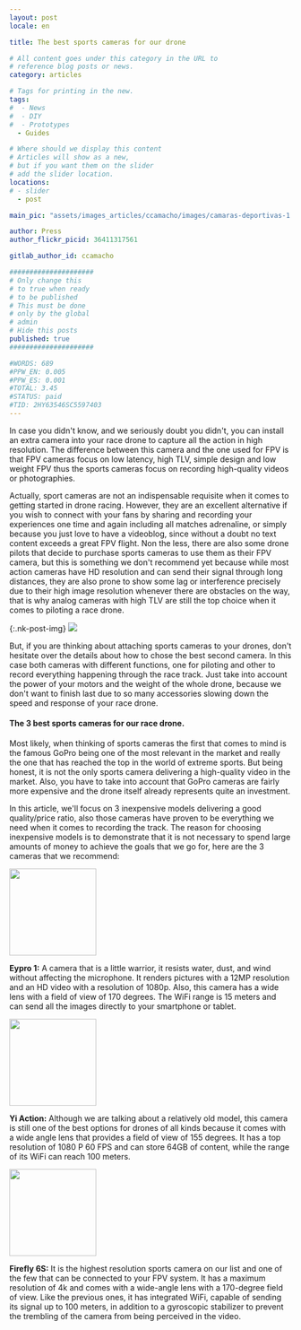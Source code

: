 ```yaml
---
layout: post
locale: en

title: The best sports cameras for our drone

# All content goes under this category in the URL to
# reference blog posts or news.
category: articles

# Tags for printing in the new.
tags:
#  - News
#  - DIY
#  - Prototypes
  - Guides

# Where should we display this content
# Articles will show as a new,
# but if you want them on the slider
# add the slider location.
locations:
# - slider
  - post

main_pic: "assets/images_articles/ccamacho/images/camaras-deportivas-1.jpg"

author: Press
author_flickr_picid: 36411317561

gitlab_author_id: ccamacho

#####################
# Only change this
# to true when ready
# to be published
# This must be done
# only by the global
# admin
# Hide this posts
published: true
#####################

#WORDS: 689
#PPW_EN: 0.005
#PPW_ES: 0.001
#TOTAL: 3.45
#STATUS: paid
#TID: 2HY63546SC5597403
---
```


In case you didn't know, and we seriously doubt you didn't, you can
install an extra camera into your race drone to capture all the action
in high resolution. The difference between this camera and the
one used for FPV is that FPV cameras focus on low latency, high
TLV, simple design and low weight FPV thus the sports cameras focus
on recording high-quality videos or photographies.

Actually, sport cameras are not an indispensable requisite when it
comes to getting started in drone racing. However, they are an
excellent alternative if you wish to connect with your fans by
sharing and recording your experiences one time and again including
all matches adrenaline, or simply because you just love to have a
videoblog, since without a doubt no text content exceeds a great
FPV flight. Non the less, there are also some drone pilots that
decide to purchase sports cameras to use them as their FPV camera,
but this is something we don't recommend yet because while most
action cameras have HD resolution and can send their signal through
long distances, they are also prone to show some lag or interference
precisely due to their high image resolution whenever there are
obstacles on the way, that is why analog cameras with high TLV
are still the top choice when it comes to piloting a race drone.

{:.nk-post-img}
<img src="/assets/images_articles/{{ page.gitlab_author_id }}/images/camaras-deportivas-2.jpg">

But, if you are thinking about attaching sports cameras to your
drones, don't hesitate over the details about how to chose the
best second camera. In this case both cameras with different
functions, one for piloting and other to record everything happening
through the race track. Just take into account the power of your
motors and the weight of the whole drone, because we don't want
to finish last due to so many accessories slowing down the speed
and response of your race drone.

#### The 3 best sports cameras for our race drone. 

Most likely, when thinking of sports cameras the first that comes
to mind is the famous GoPro being one of the most relevant in the
market and really the one that has reached the top in the world
of extreme sports. But being honest, it is not the only sports
camera delivering a high-quality video in the market. Also, you
have to take into account that GoPro cameras are fairly more
expensive and
the drone itself already represents quite an investment.

In this article, we'll focus on 3 inexpensive models delivering a
good quality/price ratio, also those cameras have proven to be
everything we need when it comes to recording the track. The
reason for choosing inexpensive models is to demonstrate that
it is not necessary to spend large amounts of money to achieve
the goals that we go for, here are the 3 cameras that we recommend:

<div class="nk-post-text mt-0">
    <img style="height: 155px;" class="pull-left mt-0" src="/assets/images_articles/{{ page.gitlab_author_id }}/images/eypro-1.jpg" alt="">
        <p class="text-white">
<strong>Eypro 1:</strong> A camera that is a little warrior, it
resists water, dust, and wind without affecting the microphone.
It renders pictures with a  12MP resolution and an HD video with
a resolution of 1080p. Also, this camera has a wide lens with a
field of view of 170 degrees. The WiFi range is 15 meters and can
send all the images directly to your smartphone or tablet.
</p>
</div>

<div class="nk-post-text mt-0">
    <img style="height: 155px;" class="pull-right mt-0" src="/assets/images_articles/{{ page.gitlab_author_id }}/images/yi-action.jpg" alt="">
        <p class="text-white">
<strong>Yi Action:</strong>  Although we are talking about a
relatively old model, this camera is still one of the best
options for drones of all kinds because it comes with a wide
angle lens that provides a field of view of 155 degrees. It
has a top resolution of 1080 P 60 FPS and can store 64GB of
content, while the range of its WiFi can reach 100 meters.
</p>
</div>

<div class="nk-post-text mt-0">
    <img style="height: 155px;" class="pull-left mt-0" src="/assets/images_articles/{{ page.gitlab_author_id }}/images/firefly-6s.jpg" alt="">
        <p class="text-white">
<strong>Firefly 6S:</strong> It is the highest resolution
sports camera on our list and one of the few that can be
connected to your FPV system. It has a maximum resolution
of 4k and comes with a wide-angle lens with a 170-degree field of view.
Like the previous ones, it has integrated WiFi, capable of sending its
signal up to 100 meters, in addition to a gyroscopic stabilizer to
prevent the trembling of the camera from being perceived in the video.
</p>
</div>
